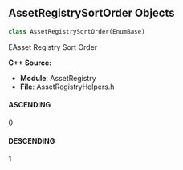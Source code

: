 ## AssetRegistrySortOrder Objects

```python
class AssetRegistrySortOrder(EnumBase)
```

EAsset Registry Sort Order

**C++ Source:**

- **Module**: AssetRegistry
- **File**: AssetRegistryHelpers.h

<a id="unreal.AssetRegistrySortOrder.ASCENDING"></a>

#### ASCENDING

0

<a id="unreal.AssetRegistrySortOrder.DESCENDING"></a>

#### DESCENDING

1

<a id="unreal.SetMaskConditionType"></a>